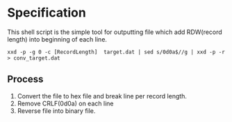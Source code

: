 # Specification
This shell script is the simple tool for outputting file which add RDW(record length) into beginning of each line.

```bash:usage
xxd -p -g 0 -c [RecordLength]  target.dat | sed s/0d0a$//g | xxd -p -r > conv_target.dat
```
## Process  
1. Convert the file to hex file and break line per record length.
3. Remove CRLF(0d0a) on each line
4. Reverse file into binary file.
